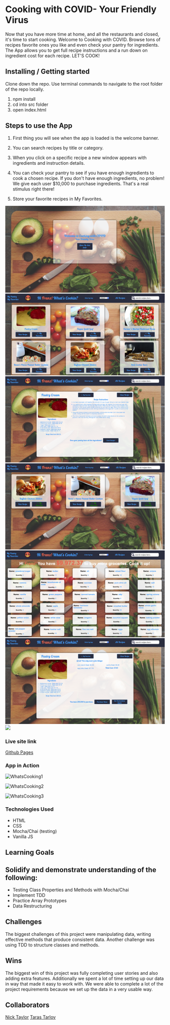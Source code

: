 # Cooking with COVID- Your Friendly Virus

Now that you have more time at home, and all the restaurants and closed, it's time to start cooking. Welcome to Cooking with COVID. Browse tons of recipes
favorite ones you like and even check your pantry for ingredients. The App allows you to get full recipe instructions and a run down on ingredient cost for each recipe. LET'S COOK!


## Installing / Getting started

Clone down the repo. Use terminal commands to navigate to the root folder of the repo locally.

1. npm install
2. cd into src folder
3. open index.html

## Steps to use the App

1. First thing you will see when the app is loaded is the welcome banner.

2. You can search recipes by title or category.

3. When you click on a specific recipe a new window appears with ingredients and instruction details.  

4. You can check your pantry to see if you have enough ingredients to cook a chosen recipe. If you don't have enough ingredients, no problem! We give each user $10,000 to purchase ingredients. That's a real stimulus right there!

5. Store your favorite recipes in My Favorites.

![](screen-shots/front-page.png)
![](screen-shots/main-page.png)
![](screen-shots/single-recipe.png)
![](screen-shots/favorites.png)
![](screen-shots/pantry.png)
![](screen-shots/check-cost.png)
![](screen_shots/when-you-cook.png)


### Live site link
[Github Pages](https://ttarlov.github.io/whats-cookin-mod2-paired/)

### App in Action
![WhatsCooking1](https://user-images.githubusercontent.com/44849120/78206060-55634000-748d-11ea-9317-9320bc8a7d7f.gif)

![WhatsCooking2](https://user-images.githubusercontent.com/44849120/78206152-978c8180-748d-11ea-87d6-b7231e6db034.gif)

![WhatsCooking3](https://user-images.githubusercontent.com/44849120/78206175-a6733400-748d-11ea-9e56-c154c47fe2c1.gif)


### Technologies Used

* HTML
* CSS
* Mocha/Chai (testing)
* Vanilla JS


## Learning Goals

## Solidify and demonstrate understanding of the following:
* Testing Class Properties and Methods with Mocha/Chai
* Implement TDD
* Practice Array Prototypes
* Data Restructuring


## Challenges

The biggest challenges of this project were manipulating data, writing effective methods that produce consistent data. Another challenge was using TDD to structure classes and methods.

## Wins

The biggest win of this project was fully completing user stories and also adding extra features. Additionally we spent a lot of time setting up our data in way that made it easy to work with. We were able to complete a lot of the project requirements because we set up the data in a very usable way.  

## Collaborators
[Nick Taylor](https://github.com/nickstaylor)
[Taras Tarlov](https://github.com/ttarlov)
